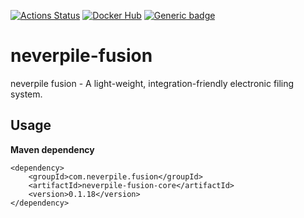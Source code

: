 [![Actions Status](https://github.com/levigo/neverpile-fusion/workflows/Continuous%20Delivery/badge.svg)](https://github.com/levigo/neverpile-fusion/actions)
[![Docker Hub](https://img.shields.io/badge/MADE%20with-JAVA-RED.svg)](#JAVA)
[![Generic badge](https://img.shields.io/badge/current%20version-0.1.18-1abc9c.svg)](https://github.com/levigo/neverpile-fusion/tree/v0.1.18)

# neverpile-fusion
neverpile fusion - A light-weight, integration-friendly electronic filing system.

## Usage
__Maven dependency__

    <dependency>
        <groupId>com.neverpile.fusion</groupId>
        <artifactId>neverpile-fusion-core</artifactId>
        <version>0.1.18</version>
    </dependency>
